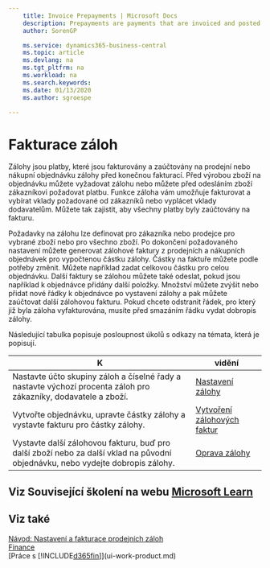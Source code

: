 ```yaml
---
    title: Invoice Prepayments | Microsoft Docs
    description: Prepayments are payments that are invoiced and posted to a sales or purchase prepayment order before final invoicing. You might require a deposit before you manufacture items to order, or you might require payment before you ship items to a customer. The prepayments functionality enables you to invoice and collect deposits required from customers or to remit deposits to vendors. Thus, you can ensure that all payments are posted against an invoice.
    author: SorenGP

    ms.service: dynamics365-business-central
    ms.topic: article
    ms.devlang: na
    ms.tgt_pltfrm: na
    ms.workload: na
    ms.search.keywords:
    ms.date: 01/13/2020
    ms.author: sgroespe

---
```

# Fakturace záloh
Zálohy jsou platby, které jsou fakturovány a zaúčtovány na prodejní nebo nákupní objednávku zálohy před konečnou fakturací. Před výrobou zboží na objednávku můžete vyžadovat zálohu nebo můžete před odesláním zboží zákazníkovi požadovat platbu. Funkce záloha vám umožňuje fakturovat a vybírat vklady požadované od zákazníků nebo vyplácet vklady dodavatelům. Můžete tak zajistit, aby všechny platby byly zaúčtovány na fakturu.

Požadavky na zálohu lze definovat pro zákazníka nebo prodejce pro vybrané zboží nebo pro všechno zboží. Po dokončení požadovaného nastavení můžete generovat zálohové faktury z prodejních a nákupních objednávek pro vypočtenou částku zálohy. Částky na faktuře můžete podle potřeby změnit. Můžete například zadat celkovou částku pro celou objednávku. Další faktury se zálohou můžete také odeslat, pokud jsou například k objednávce přidány další položky. Množství můžete zvýšit nebo přidat nové řádky k objednávce po vystavení zálohy a pak můžete zaúčtovat další zálohovou fakturu. Pokud chcete odstranit řádek, pro který již byla záloha vyfakturována, musíte před smazáním řádku vydat dobropis zálohy.

Následující tabulka popisuje posloupnost úkolů s odkazy na témata, která je popisují.

| **K** | **vidění** |
|------------|-------------|  
| Nastavte účto skupiny záloh a číselné řady a nastavte výchozí procenta záloh pro zákazníky, dodavatele a zboží. | [Nastavení zálohy](finance-set-up-prepayments.md) |
| Vytvořte objednávku, upravte částky zálohy a vystavte fakturu pro částky zálohy. | [Vytvoření zálohových faktur](finance-how-to-create-prepayment-invoices.md) |
| Vystavte další zálohovou fakturu, buď pro další zboží nebo za další vklad na původní objednávku, nebo vydejte dobropis zálohy. | [Oprava zálohy](finance-how-to-correct-prepayments.md) |

## Viz Související školení na webu [Microsoft Learn](/learn/modules/prepayment-invoices-dynamics-365-business-central/index)

## Viz také
[Návod: Nastavení a fakturace prodejních záloh](walkthrough-setting-up-and-invoicing-sales-prepayments.md)  
[Finance](finance.md)  
[Práce s [!INCLUDE[d365fin](includes/d365fin_md.md)]](ui-work-product.md)
